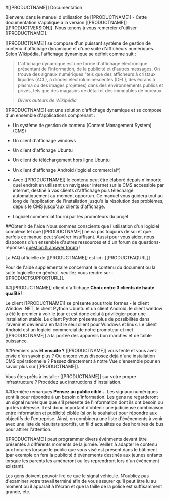 <!--toc=getting_started-->
#[[PRODUCTNAME]] Documentation

Bienvenu dans le manuel d'utilisation de [[PRODUCTNAME]] - Cette documentation s'applique à la version [[PRODUCTNAME]] [[PRODUCTVERSION]]. Nous tenons à vous remercier d'utiliser [[PRODUCTNAME]].

[[PRODUCTNAME]] se compose d'un puissant système de gestion de contenu d'affichage dynamique et d'une suite d'afficheurs numériques. Selon Wikipédia, l'affichage dynamique se définit comme suit :

> L'affichage dynamique est une forme d'affichage électronique présentant de l'information, de la publicité et d'autres messages. On trouve des signaux numériques "tels que des afficheurs à cristaux liquides (ACL), à diodes électroluminescentes (DEL), des écrans à plasma ou des images projetées) dans des environnements publics et privés, tels que des magasins de détail et des immeubles de bureaux

> *Divers auteurs de Wikipédia*

[[PRODUCTNAME]] est une solution d'affichage dynamique et se compose d'un ensemble d'applications comprenant :

* Un système de gestion de contenu (Content Management System) (CMS)
* Un client d'affichage windows
* Un client d'affichage Ubuntu
* Un client de téléchargement hors ligne Ubuntu
* Un client d'affichage Android (logiciel commercial*)
* Avec [[PRODUCTNAME]] le contenu peut être élaboré depuis n'importe quel endroit en utilisant un navigateur internet sur le CMS accessible par internet, destiné à vos clients d'afffichage puis téléchargé automatiquement au moment opportun. Ce manuel vous guidera tout au long de l'application de l'installation jusqu'à la résolution des problèmes, depuis le CMS jusqu'aux clients d'affichage.

* Logiciel commercial fourni par les promoteurs du projet.


##Obtenir de l'aide
Nous sommes conscients que l'utilisation d'un logiciel complexe tel que [[PRODUCTNAME]] ne va pas toujours de soi et que parfois ce manuel peut s'avérer insuffisant. Aussi pour vous aider, nous disposons d'un ensemble d'autres ressources et d'un forum de questions-réponses [question &amp; answer forum]([[PRODUCTSUPPORTURL]]) !

La FAQ officielle de [[PRODUCTNAME]] est ici : [[PRODUCTFAQURL]]

Pour de l'aide supplémentaire concernant le contenu du document ou la suite logicielle en général, veuillez vous rendre sur : [[PRODUCTSUPPORTURL]].

##[[PRODUCTNAME]] client d'affichage
**Choix entre 3 clients de haute qualité !**

Le client [[PRODUCTNAME]] se présente sous trois formes - le client Window .NET, le client Python Ubuntu et un client Android. le client window a été le premier à voir le jour et est donc celui à privilégier pour une installation stable. Le client Python présente plus de possibilités dans l'avenir et deviendra en fait le seul client pour Windows et linux. Le client Android est un logiciel commercial de notre promoteur et met [[PRODUCTNAME]] à la portée des appareils bon marchés et de faible puissance.

##Premiers pas 
**Et ensuite ?**
[[PRODUCTNAME]] vous tente et vous avez envie d'en savoir plus ? Ou encore vous disposez déjà d'une installation CMS opérationnelle ? Passez directement à notre Vue d'ensemble pour en savoir plus sur [[PRODUCTNAME]].

Vous êtes prêts à installer [[PRODUCTNAME]] sur votre propre infrastructure ? Procédez aux instructions d'installation.

##Dernière remarques
**Pensez au public ciblé...**
Les signaux numériques sont là pour répondre à un besoin d'information. Les gens ne regarderont un signal numérique que s'il présente de l'information dont ils ont besoin ou qui les intéresse. Il est donc important d'obtenir une judicieuse combinaison entre information et publicité ciblée (si on le souhaite) pour répondre aux objectifs de l'entreprise. Ainsi, on combinera une liste d'événements à venir avec une liste de résultats sportifs, un fil d'actualités ou des horaires de bus pour attirer l'attention.

[[PRODUCTNAME]] peut programmer divers événments devant être présentés à différents moments de la jurnée. Veillez à adapter le contenu aux horaires lorsque le public que vous visé est présent dans le bâtiment (par exemple on fera la publicité d'événements destinés aux jeunes enfants lorsque les parents les amèneront ou les reprendront lors d'un événement existant).

Les gens doivent pouvoir lire ce que le signal véhicule. N'oubliez pas d'examiner votre travail terminé afin de vous assurer qu'il peut être lu au moment où il apparaît à l'écran et que la taille de la police est suffisamment grande, etc.